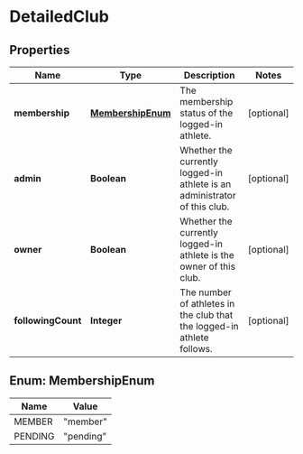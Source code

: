 # DetailedClub

## Properties
Name | Type | Description | Notes
------------ | ------------- | ------------- | -------------
**membership** | [**MembershipEnum**](#MembershipEnum) | The membership status of the logged-in athlete. |  [optional]
**admin** | **Boolean** | Whether the currently logged-in athlete is an administrator of this club. |  [optional]
**owner** | **Boolean** | Whether the currently logged-in athlete is the owner of this club. |  [optional]
**followingCount** | **Integer** | The number of athletes in the club that the logged-in athlete follows. |  [optional]

<a name="MembershipEnum"></a>
## Enum: MembershipEnum
Name | Value
---- | -----
MEMBER | &quot;member&quot;
PENDING | &quot;pending&quot;
